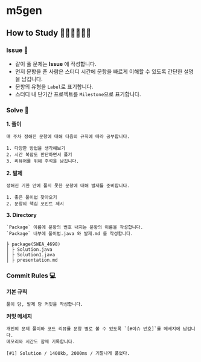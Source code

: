 # m5gen
## How to Study 👩🏻‍💻👨🏻‍💻
### Issue 🚩
- 같이 풀 문제는 **Issue** 에 작성합니다.
- 먼저 문항을 푼 사람은 스터디 시간에 문항을 빠르게 이해할 수 있도록 간단한 설명을 남깁니다.
- 문항의 유형을 `Label`로 표기합니다.
- 스터디 내 단기간 프로젝트를 `Milestone`으로 표기합니다.

### Solve 📝
**1. 풀이**   

    매 주차 정해진 문항에 대해 다음의 규칙에 따라 공부합니다.

    1. 다양한 방법을 생각해보기
    2. 시간 복잡도 판단하면서 풀기
    3. 리뷰어를 위해 주석을 남깁니다.

**2. 발제**

    정해진 기한 안에 풀지 못한 문항에 대해 발제를 준비합니다.

    1. 좋은 풀이법 찾아오기
    2. 문항의 핵심 포인트 제시

**3. Directory**

    `Package` 이름에 문항의 번호 내지는 문항의 이름을 작성합니다.  
    `Package` 내부에 풀이법.java 와 발제.md 를 작성합니다.
    
    ├ package(SWEA_4698)
    │ ├ Solution.java
    │ ├ Solution1.java
    │ ├ presentation.md
    

### Commit Rules 💻
**기본 규칙**

    풀이 당, 발제 당 커밋을 작성합니다.

**커밋 메세지**

    개인의 문제 풀이와 코드 리뷰를 문항 별로 볼 수 있도록 `[#이슈 번호]`를 메세지에 남깁니다.
    메모리와 시간도 함께 기록합니다.
    
    [#1] Solution / 1400kb, 2000ms / 기깔나게 풀었다.  
